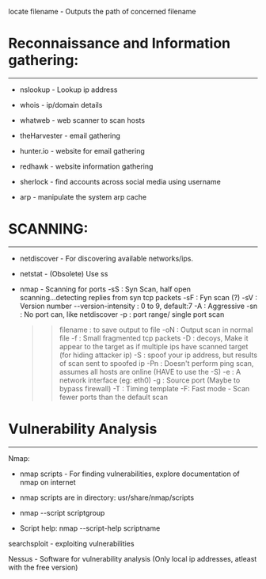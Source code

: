 locate filename - Outputs the path of concerned filename

# Reconnaissance and Information gathering:
---------------------------------------------

- nslookup - Lookup ip address

- whois - ip/domain details

- whatweb - web scanner to scan hosts

- theHarvester - email gathering

- hunter.io - website for email gathering

- redhawk - website information gathering

- sherlock - find accounts across social media using username

- arp - manipulate the system arp cache


# SCANNING: 
-----------------------

- netdiscover - For discovering available networks/ips. 

- netstat - (Obsolete) Use ss

- nmap - Scanning for ports
	-sS : Syn Scan, half open scanning...detecting replies from syn tcp packets
	-sF : Fyn scan (?)
	-sV : Version number
	--version-intensity : 0 to 9, default:7
	-A : Aggressive
	-sn : No port can, like netdiscover
	-p : port range/ single port scan
	>> filename : to save output to file
	-oN : Output scan in normal file
	-f : Small fragmented tcp packets
	-D : decoys, Make it appear to the target as if multiple ips have scanned target (for hiding attacker ip)
	-S : spoof your ip address, but results of scan sent to spoofed ip
	-Pn : Doesn't perform ping scan, assumes all hosts are online (HAVE to use the -S)
	-e : A network interface (eg: eth0)
	-g : Source port (Maybe to bypass firewall)
	-T : Timing template
	-F: Fast mode - Scan fewer ports than the default scan

# Vulnerability Analysis
-----------------------------------

Nmap:

* nmap scripts - For finding vulnerabilities, explore documentation of nmap on internet

* nmap scripts are in directory: usr/share/nmap/scripts

* nmap --script scriptgroup

* Script help: nmap --script-help scriptname 

searchsploit - exploiting vulnerabilities

Nessus - Software for vulnerability analysis (Only local ip addresses, atleast with the free version)